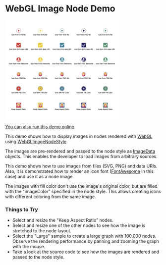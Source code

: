 <!--
 //////////////////////////////////////////////////////////////////////////////
 // @license
 // This file is part of yFiles for HTML.
 // Use is subject to license terms.
 //
 // Copyright (c) by yWorks GmbH, Vor dem Kreuzberg 28,
 // 72070 Tuebingen, Germany. All rights reserved.
 //
 //////////////////////////////////////////////////////////////////////////////
-->
# WebGL Image Node Demo

<img src="../../../doc/demo-thumbnails/webgl-icon-node.webp" alt="demo-thumbnail" height="320"/>

[You can also run this demo online](https://www.yworks.com/demos/style/webgl-image-node/).

This demo shows how to display images in nodes rendered with [WebGL](https://docs.yworks.com/yfileshtml/#/dguide/webgl2) using [WebGLImageNodeStyle](https://docs.yworks.com/yfileshtml/#/api/WebGLImageNodeStyle).

The images are pre-rendered and passed to the node style as [ImageData](https://developer.mozilla.org/docs/Web/API/ImageData) objects. This enables the developer to load images from arbitrary sources.

This demo shows how to use images from files (SVG, PNG) and data URIs. Also, it is demonstrated how to render an icon font ([FontAwesome](https://fontawesome.com/) in this case) and use it as a node image.

The images with fill color don't use the image's original color, but are filled with the "imageColor" specified in the node style. This allows creating icons with different coloring from the same image.

### Things to Try

- Select and resize the "Keep Aspect Ratio" nodes.
- Select and resize one of the other nodes to see how the image is stretched to the node layout.
- Select the "Large" sample to create a large graph with 100.000 nodes. Observe the rendering performance by panning and zooming the graph with the mouse.
- Take a look at the source code to see how the images are rendered and passed to the node style.
